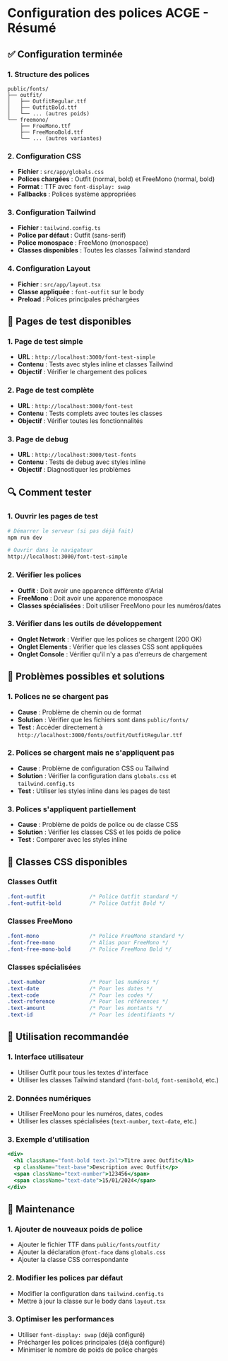 # Configuration des polices ACGE - Résumé

## ✅ Configuration terminée

### 1. **Structure des polices**
```
public/fonts/
├── outfit/
│   ├── OutfitRegular.ttf
│   ├── OutfitBold.ttf
│   └── ... (autres poids)
└── freemono/
    ├── FreeMono.ttf
    ├── FreeMonoBold.ttf
    └── ... (autres variantes)
```

### 2. **Configuration CSS**
- **Fichier** : `src/app/globals.css`
- **Polices chargées** : Outfit (normal, bold) et FreeMono (normal, bold)
- **Format** : TTF avec `font-display: swap`
- **Fallbacks** : Polices système appropriées

### 3. **Configuration Tailwind**
- **Fichier** : `tailwind.config.ts`
- **Police par défaut** : Outfit (sans-serif)
- **Police monospace** : FreeMono (monospace)
- **Classes disponibles** : Toutes les classes Tailwind standard

### 4. **Configuration Layout**
- **Fichier** : `src/app/layout.tsx`
- **Classe appliquée** : `font-outfit` sur le body
- **Preload** : Polices principales préchargées

## 🧪 Pages de test disponibles

### 1. **Page de test simple**
- **URL** : `http://localhost:3000/font-test-simple`
- **Contenu** : Tests avec styles inline et classes Tailwind
- **Objectif** : Vérifier le chargement des polices

### 2. **Page de test complète**
- **URL** : `http://localhost:3000/font-test`
- **Contenu** : Tests complets avec toutes les classes
- **Objectif** : Vérifier toutes les fonctionnalités

### 3. **Page de debug**
- **URL** : `http://localhost:3000/test-fonts`
- **Contenu** : Tests de debug avec styles inline
- **Objectif** : Diagnostiquer les problèmes

## 🔍 Comment tester

### 1. **Ouvrir les pages de test**
```bash
# Démarrer le serveur (si pas déjà fait)
npm run dev

# Ouvrir dans le navigateur
http://localhost:3000/font-test-simple
```

### 2. **Vérifier les polices**
- **Outfit** : Doit avoir une apparence différente d'Arial
- **FreeMono** : Doit avoir une apparence monospace
- **Classes spécialisées** : Doit utiliser FreeMono pour les numéros/dates

### 3. **Vérifier dans les outils de développement**
- **Onglet Network** : Vérifier que les polices se chargent (200 OK)
- **Onglet Elements** : Vérifier que les classes CSS sont appliquées
- **Onglet Console** : Vérifier qu'il n'y a pas d'erreurs de chargement

## 🚨 Problèmes possibles et solutions

### 1. **Polices ne se chargent pas**
- **Cause** : Problème de chemin ou de format
- **Solution** : Vérifier que les fichiers sont dans `public/fonts/`
- **Test** : Accéder directement à `http://localhost:3000/fonts/outfit/OutfitRegular.ttf`

### 2. **Polices se chargent mais ne s'appliquent pas**
- **Cause** : Problème de configuration CSS ou Tailwind
- **Solution** : Vérifier la configuration dans `globals.css` et `tailwind.config.ts`
- **Test** : Utiliser les styles inline dans les pages de test

### 3. **Polices s'appliquent partiellement**
- **Cause** : Problème de poids de police ou de classe CSS
- **Solution** : Vérifier les classes CSS et les poids de police
- **Test** : Comparer avec les styles inline

## 📝 Classes CSS disponibles

### Classes Outfit
```css
.font-outfit              /* Police Outfit standard */
.font-outfit-bold         /* Police Outfit Bold */
```

### Classes FreeMono
```css
.font-mono                /* Police FreeMono standard */
.font-free-mono           /* Alias pour FreeMono */
.font-free-mono-bold      /* Police FreeMono Bold */
```

### Classes spécialisées
```css
.text-number              /* Pour les numéros */
.text-date                /* Pour les dates */
.text-code                /* Pour les codes */
.text-reference           /* Pour les références */
.text-amount              /* Pour les montants */
.text-id                  /* Pour les identifiants */
```

## 🎯 Utilisation recommandée

### 1. **Interface utilisateur**
- Utiliser Outfit pour tous les textes d'interface
- Utiliser les classes Tailwind standard (`font-bold`, `font-semibold`, etc.)

### 2. **Données numériques**
- Utiliser FreeMono pour les numéros, dates, codes
- Utiliser les classes spécialisées (`text-number`, `text-date`, etc.)

### 3. **Exemple d'utilisation**
```jsx
<div>
  <h1 className="font-bold text-2xl">Titre avec Outfit</h1>
  <p className="text-base">Description avec Outfit</p>
  <span className="text-number">123456</span>
  <span className="text-date">15/01/2024</span>
</div>
```

## 🔧 Maintenance

### 1. **Ajouter de nouveaux poids de police**
- Ajouter le fichier TTF dans `public/fonts/outfit/`
- Ajouter la déclaration `@font-face` dans `globals.css`
- Ajouter la classe CSS correspondante

### 2. **Modifier les polices par défaut**
- Modifier la configuration dans `tailwind.config.ts`
- Mettre à jour la classe sur le body dans `layout.tsx`

### 3. **Optimiser les performances**
- Utiliser `font-display: swap` (déjà configuré)
- Précharger les polices principales (déjà configuré)
- Minimiser le nombre de poids de police chargés

